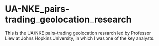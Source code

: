# UA-NKE_pairs-trading_geolocation_research
This is the UA/NKE pairs-trading geolocation research led by Professor Liew at Johns Hopkins University, in which I was one of the key analysts. 
